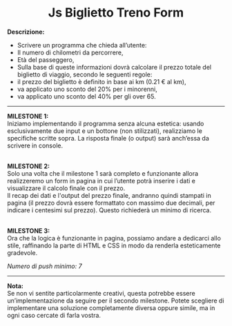 <h1 align="center">Js Biglietto Treno Form</h1>

<b>Descrizione:</b>
<ul><li>Scrivere un programma che chieda all’utente:</li>
<li>Il numero di chilometri da percorrere,</li>
<li>Età del passeggero,</li>
<li>Sulla base di queste informazioni dovrà calcolare il prezzo totale del biglietto di viaggio, secondo le seguenti regole:</li>
<li>il prezzo del biglietto è definito in base ai km (0.21 € al km),</li>
<li>va applicato uno sconto del 20% per i minorenni,</li>
<li>va applicato uno sconto del 40% per gli over 65.</li></ul>

<hr>

<b>MILESTONE 1:</b><br>
Iniziamo implementando il programma senza alcuna estetica: usando esclusivamente due input e un bottone (non stilizzati), realizziamo le specifiche scritte sopra. La risposta finale (o output) sarà anch’essa da scrivere in console. <br><br>

<b>MILESTONE 2:</b><br>
Solo una volta che il milestone 1 sarà completo e funzionante allora realizzeremo un form in pagina in cui l’utente potrà inserire i dati e visualizzare il calcolo finale con il prezzo. <br>
Il recap dei dati e l'output del prezzo finale, andranno quindi stampati in pagina (il prezzo dovrà essere formattato con massimo due decimali, per indicare i centesimi sul prezzo). Questo richiederà un minimo di ricerca.<br><br>

<b>MILESTONE 3:</b><br>
Ora che la logica è funzionante in pagina, possiamo andare a dedicarci allo stile, raffinando la parte di HTML e CSS in modo da renderla esteticamente gradevole.<br>

<em>Numero di push minimo: 7</em>

<hr>

<b>Nota:</b><br>
Se non vi sentite particolarmente creativi, questa potrebbe essere un’implementazione da seguire per il secondo milestone. Potete scegliere di implementare una soluzione completamente diversa oppure simile, ma in ogni caso cercate di farla vostra.